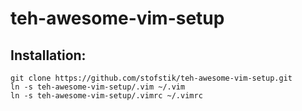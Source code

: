 # teh-awesome-vim-setup

## Installation:

	git clone https://github.com/stofstik/teh-awesome-vim-setup.git
    ln -s teh-awesome-vim-setup/.vim ~/.vim
    ln -s teh-awesome-vim-setup/.vimrc ~/.vimrc
